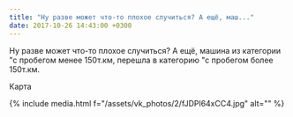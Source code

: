 ```yaml
---
title: "Ну разве может что-то плохое случиться? А ещё, маш..."
date: 2017-10-26 14:43:00 +0300
---
```


Ну разве может что-то плохое случиться? А ещё, машина из категории "с пробегом менее 150т.км, перешла в категорию "с пробегом более 150т.км.

Карта

{% include media.html f="/assets/vk_photos/2/fJDPl64xCC4.jpg" alt="" %}
